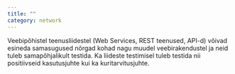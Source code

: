 ```yaml
---
title: ""
category: network
---
```

Veebipõhistel teenusliidestel (Web Services, REST teenused, API-d) võivad
esineda samasugused nõrgad kohad nagu muudel veebirakendustel ja neid tuleb
samapõhjalikult testida. Ka liideste testimisel tuleb testida nii positiivseid
kasutusjuhte kui ka kuritarvitusjuhte.
